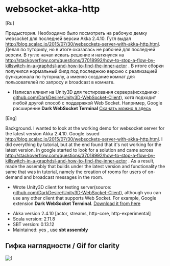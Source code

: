 # websocket-akka-http
[Ru]

Предыстория. Необходимо было посмотреть на рабочую демку websocket для последней версии Akka 2.4.10. Гугл выдал http://blog.scalac.io/2015/07/30/websockets-server-with-akka-http.html. Делал по туторилу, но в итоге оказалась не рабочей для последней версии. В гугле начал искать решение и наткнулся на http://stackoverflow.com/questions/37018992/how-to-stop-a-flow-by-killswitch-in-a-graphdsl-and-how-to-find-the-inner-actor . В итоге сборки получился нормальный билд под последнюю версию с реализацией функционала по туториалу, а именно создание комнат для пользователей по запросу и broadcast в комнате.

+ Написал клиент на Unity3D для тестирования сервера(исходники: [github.com/DarkDesire/Unity3D-WebSocket-Client](https://github.com/DarkDesire/Unity3D-WebSocket-Client)), хотя подходит любой другой способ с поддержкой Web Socket. Например, Google расширение **Dark WebSocket Terminal** [Скачать можно в здесь](https://chrome.google.com/webstore/detail/dark-websocket-terminal/dmogdjmcpfaibncngoolgljgocdabhke?hl=ru)

[Eng]

Background. I wanted to look at the working demo for websocket server for the latest version Akka 2.4.10. Google issued http://blog.scalac.io/2015/07/30/websockets-server-with-akka-http.html. I did everything by tutorial, but at the end found that it's not working for the latest version. In google started to look for a solution and came across http://stackoverflow.com/questions/37018992/how-to-stop-a-flow-by-killswitch-in-a-graphdsl-and-how-to-find-the-inner-actor . As a result, made the assembly that builds under the latest version and functionality the same that was in tutorial, namely the creation of rooms for users of on-demand and broadcast messages in the room.

+ Wrote Unity3D client for testing server(source: [github.com/DarkDesire/Unity3D-WebSocket-Client](https://github.com/DarkDesire/Unity3D-WebSocket-Client)), although you can use any other client that supports Web Socket. For example, Google extension **Dark WebSocket Terminal**. [Download it from here ](https://chrome.google.com/webstore/detail/dark-websocket-terminal/dmogdjmcpfaibncngoolgljgocdabhke?hl=ru)

- Akka version 2.4.10 [actor, streams, http-core, http-experimental]
- Scala version: 2.11.8
- SBT version: 0.13.12
- Maintained: yes , use **sbt assembly** 


## Гифка наглядности / Gif for clarity
![1](http://storage5.static.itmages.ru/i/16/0910/h_1473466589_1238271_3494c8a828.gif)
